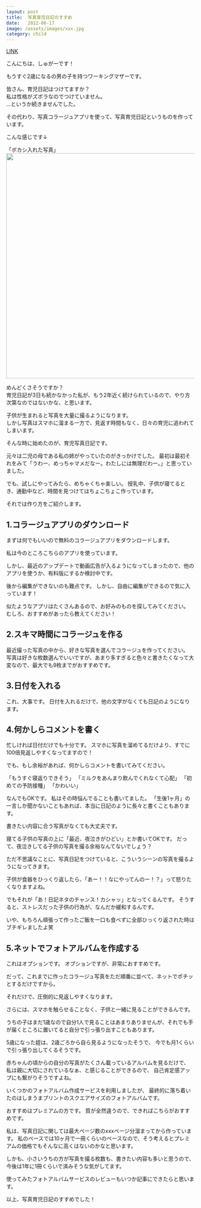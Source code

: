 ```yaml
---
layout: post
title:  写真育児日記のすすめ
date:   2022-06-17
image: /assets/images/xxx.jpg
category: child
---
```


[LINK](https://xxx)

こんにちは、しゅがーです！

もうすぐ2歳になるの男の子を持つワーキングマザーです。

皆さん、育児日記はつけてますか？<br>
私は性格がズボラなのでつけていません。<br>
...というか続きませんでした。

その代わり、写真コラージュアプリを使って、写真育児日記というものを作っています。

こんな感じです↓

「ボカシ入れた写真」
<img src="/assets/images/xxx.jpg" width="600" />

めんどくさそうですか？<br>
育児日記が3日も続かなかった私が、もう2年近く続けられているので、やり方次第なのではないかな、と思います。

子供が生まれると写真を大量に撮るようになります。<br>
しかし写真はスマホに溜まる一方で、見返す時間もなく、日々の育児に追われてしまいます。

そんな時に始めたのが、育児写真日記です。

元々は二児の母である私の姉がやっていたのがきっかけでした。
最初は最初それをみて「うわー、めっちゃマメだなー。わたしには無理だわー。」と思っていました。

でも、試しにやってみたら、めちゃくちゃ楽しい。
授乳中、子供が寝てるとき、通勤中など、時間を見つけてはちょこちょこ作っています。

それでは作り方をご紹介します。

## 1.コラージュアプリのダウンロード
まずは何でもいいので無料のコラージュアプリをダウンロードします。

私は今のところこちらのアプリを使っています。

しかし、最近のアップデートで動画広告が入るようになってしまったので、他のアプリを使うか、有料版にするか検討中です。

後から編集ができないのも難点です。
しかし、自由に編集ができるので気に入っています！

似たようなアプリはたくさんあるので、お好みのものを探してみてください。
むしろ、おすすめがあったら教えてください！

## 2.スキマ時間にコラージュを作る
最近撮った写真の中から、好きな写真を選んでコラージュを作ってください。
写真は好きな枚数選んでいいですが、あまり多すぎると色々と書きたくなって大変なので、最大でも9枚までがおすすめです。

## 3.日付を入れる
これ、大事です。
日付を入れるだけで、他の文字がなくても日記のようになります。

## 4.何かしらコメントを書く
忙しければ日付だけでも十分です。
スマホに写真を溜めてるだけより、すでに100倍見返しやすくなってますので！

でも、もし余裕があれば、何かしらコメントを書いてみてください。

「もうすぐ寝返りできそう」
「ミルクをあんまり飲んでくれなくて心配」
「初めての予防接種」
「かわいい」

なんでもOKです。
私はその時悩んでることも書いてました。
「生後1ヶ月」の一言しか聞かないこともあれば、本当に日記のように長々と書くこともあります。

書きたい内容に合う写真がなくても大丈夫です。

寝てる子供の写真の上に「最近、夜泣きがひどい」とか書いてOKです。
だって、夜泣きしてる子供の写真を撮る余裕なんてないでしょう？

ただ不思議なことに、写真日記をつけていると、こういうシーンの写真を撮るようになってきます。

子供が食器をひっくり返したら、「あー！！なにやってんのー！？」って怒りたくなりますよね。

でもそれが「あ！日記ネタのチャンス！カシャッ」となってくるんです。
そうすると、ストレスだった子供の行為が、なんだか緩和するんです。

いや、もちろん頑張って作ったご飯を一口も食べずに全部ひっくり返された時はブチギレましたよ笑

## 5.ネットでフォトアルバムを作成する
これはオプションです。
オプションですが、非常におすすめです。

だって、これまでに作ったコラージュ写真をただ順番に並べて、ネットでポチッとするだけですから。

それだけで、圧倒的に見返しやすくなります。

さらには、スマホを触らせることなく、子供と一緒に見ることができるんです。

うちの子はまだ1歳なので自分1人で見ることはあまりありませんが、それでも手が届くところに置いてると自分で引っ張り出すこともあります。

5歳になった姪は、2歳ごろから自ら見るようになったそうで、
今でも月1くらいで引っ張り出してくるそうです。

赤ちゃんの頃からの自分の写真がたくさん載っているアルバムを見るだけで、
私は親に大切にされているなぁ、と感じることができるので、
自己肯定感アップにも繋がりそうですよね。

いくつかのフォトアルバム作成サービスを利用しましたが、
最終的に落ち着いたのはしまうまプリントのスクエアサイズのフォトアルバムです。

おすすめはプレミアムの方です。
質が全然違うので、できればこちらがおすすめです。

私は、写真日記に関しては最大ページ数のxxxページ分溜まってから作っています。
私のペースでは10ヶ月で一冊くらいのペースなので、そう考えるとプレミアムの価格でもそんなに高くはないのかなと思います。

しかも、小さいうちの方が写真を撮る枚数も、書きたい内容も多いと思うので、
今後は1年に1冊くらいで済みそうな気がしてます。

使ってみたフォトアルバムサービスのレビューもいつか記事にできたらと思います。

以上、写真育児日記のすすめでした！



<br>
<br>
<br>
